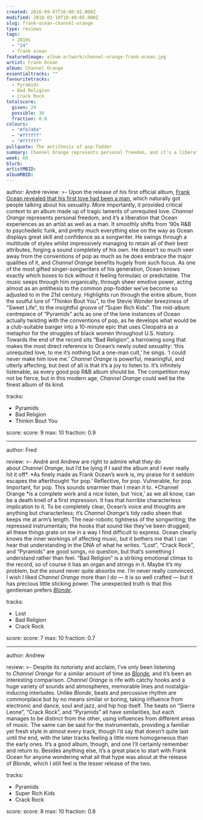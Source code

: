 ```yaml
---
created: 2016-09-07T16:00:02.000Z
modified: 2018-03-10T18:49:05.000Z
slug: frank-ocean-channel-orange
type: reviews
tags:
  - 2010s
  - "24"
  - frank ocean
featuredimage: album-artwork/channel-orange-frank-ocean.jpg
artist: Frank Ocean
album: Channel Orange
essentialtracks: ""
favouritetracks:
  - Pyramids
  - Bad Religion
  - Crack Rock
totalscore:
  given: 24
  possible: 30
  fraction: 0.8
colours:
  - "#fb7404"
  - "#ffffff"
  - "#ffffff"
pullquote: The antithesis of pop-fodder
summary: Channel Orange represents personal freedom, and it’s a liberation that Ocean experiences as an artist as well as a man. It smoothly shifts from ’90s R&B to psychedelic funk, and pretty much everything else on the way as Ocean displays great skill and confidence as a songwriter.
week: 69
blurb:
artistMBID:
albumMBID:
---
```

author: André
review: >-
  Upon the release of his first official album,&nbsp;<a href="http://frankocean.tumblr.com/post/26473798723" target="_blank" rel="noopener">Frank Ocean revealed that his first love had been a man</a>, which naturally got people talking about his sexuality. More importantly, it provided critical context to an album made up of tragic laments of unrequited love.&nbsp;<em>Channel Orange</em>&nbsp;represents personal freedom, and it’s a liberation that Ocean experiences as an artist as well as a man. It smoothly shifts from ’90s R&amp;B to psychedelic funk, and pretty much everything else on the way as Ocean displays great skill and confidence as a songwriter. He swings through a multitude of styles whilst impressively managing to retain all of their best attributes, forging a sound completely of his own. He doesn’t so much veer away from the conventions of pop as much as he does embrace the major qualities of it, and&nbsp;<em>Channel Orange</em>&nbsp;benefits hugely from such focus. As one of the most gifted singer-songwriters of his&nbsp;generation, Ocean knows exactly which boxes to tick without it feeling formulaic or predictable. The music seeps through him organically, through sheer emotive power, acting almost as an antithesis to&nbsp;the common pop-fodder we’ve become so adjusted to in the 21st century. Highlights run through the entire album, from the soulful lure of “Thinkin Bout You”, to the Stevie Wonder breeziness of “Sweet Life”, to the insightful groove of “Super Rich Kids”. The mid-album centrepiece of “Pyramids” acts as one of the lone instances of Ocean actually twisting with the conventions of pop, as he develops what would be a club-suitable banger into a 10-minute epic that uses Cleopatra as a metaphor for the struggles of black women throughout U.S. history. Towards the end of the record sits “Bad Religion”, a harrowing song that makes the most direct reference to Ocean’s newly outed sexuality: ‘this unrequited love, to me it’s nothing but a one-man cult,’ he sings. ‘I could never make him love me.’&nbsp;<em>Channel Orange</em>&nbsp;is powerful, meaningful, and utterly affecting, but best of all is that it’s a joy to listen to. It’s infinitely listenable, as every good pop R&amp;B album should be. The competition may not be fierce, but in this modern age,&nbsp;<em>Channel Orange</em>&nbsp;could well be the finest album of its kind.

tracks:
  - Pyramids
  - ­Bad Religion
  - ­Thinkin Bout You

score:
  score: 9
  max: 10
  fraction: 0.9

---
author: Fred

review: >-
  André and Andrew are right to admire what they do about *Channel Orange*, but I’d be lying if I said the album and I ever really hit it off*. *As finely made as Frank Ocean’s work is, my praise for it seldom escapes the afterthought ‘for pop.’ Reflective, for pop. Vulnerable, for pop. Important, for pop. This sounds smarmier than I mean it to. *Channel Orange *is a complete work and a nice listen, but ‘nice,’ as we all know, can be a death knell of a first impression. It has that horrible characterless implication to it. To be completely clear, Ocean’s voice and thoughts are anything but characterless; it’s *Channel Orange*‘s tidy radio sheen that keeps me at arm’s length. The near-robotic tightness of the songwriting; the repressed instrumentals; the hooks that sound like they’ve been drugged; all these things grate on me in a way I find difficult to express. Ocean clearly knows the inner workings of affecting music, but it bothers me that I can hear that understanding in the DNA of what he writes. “Lost”, “Crack Rock”, and “Pyramids” are good songs, no question, but that’s something I understand rather than feel. “Bad Religion” is a striking emotional climax to the record, so of course it has an organ and strings in it. Maybe it’s my problem, but the sound never quite absorbs me. I’m never really convinced. I wish I liked *Channel Orange* more than I do — it is so well crafted — but it has precious little sticking power. The unexpected truth is that this gentleman prefers [*Blonde*](<reviews/frank-ocean-blond/>).

tracks:
  - Lost
  - ­Bad Religion
  - ­Crack Rock

score:
  score: 7
  max: 10
  fraction: 0.7

---
author: Andrew

review: >-
  Despite its notoriety and acclaim, I’ve only been listening to *Channel Orange* for a similar amount of time as *[Blonde](<reviews/frank-ocean-blond/>),* and it’s been an interesting comparison. *Channel Orange* is rife with catchy hooks and a huge variety of sounds and atmospheres, memorable lines and nostalgia-inducing interludes. Unlike *Blonde*, beats and percussive rhythm are commonplace but by no means similar or boring, taking influence from electronic and dance, soul and jazz, and hip hop itself. The beats on “Sierra Leone”, “Crack Rock”, and “Pyramids” all have similarities, but each manages to be distinct from the other, using influences from different areas of music. The same can be said for the instrumentals, providing a familiar yet fresh style in almost every track, though I’d say that doesn’t quite last until the end, with the later tracks feeling a little more homogeneous than the early ones. It’s a good album, though, and one I’ll certainly remember and return to. Besides anything else, it’s a great place to start with Frank Ocean for anyone wondering what all that hype was about at the release of *Blonde,* which I still feel is the lesser release of the two.

tracks:
  - Pyramids
  - ­Super Rich Kids
  - ­Crack Rock

score:
  score: 8
  max: 10
  fraction: 0.8
